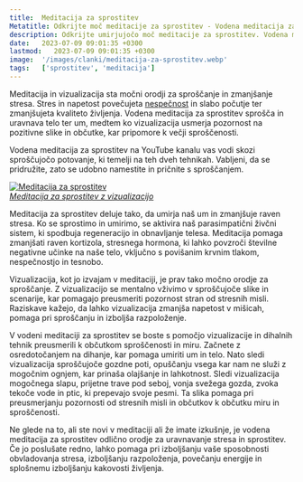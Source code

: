 ```yaml
---
title:  Meditacija za sprostitev
Metatitle: Odkrijte moč meditacije za sprostitev - Vodena meditacija za sprostitev z vizualizacijo
description: Odkrijte umirjujočo moč meditacije za sprostitev. Vodena meditacija za sprostitev z vizualizacijo vam pomaga odpraviti stres in izboljšati kakovost življenja. Začnite svojo pot do globokega notranjega miru že danes.
date:   2023-07-09 09:01:35 +0300
lastmod:   2023-07-09 09:01:35 +0300
image:  '/images/clanki/meditacija-za-sprostitev.webp'
tags:   ['sprostitev', 'meditacija']
---
```



Meditacija in vizualizacija sta močni orodji za sproščanje in zmanjšanje stresa. Stres in napetost povečujeta [nespečnost](/nespecnost) in slabo počutje ter zmanjšujeta kvaliteto življenja. Vodena meditacija za sprostitev sprošča in uravnava telo ter um, medtem ko vizualizacija usmerja pozornost na pozitivne slike in občutke, kar pripomore k večji sproščenosti.

Vodena meditacija za sprostitev na YouTube kanalu vas vodi skozi sproščujočo potovanje, ki temelji na teh dveh tehnikah. Vabljeni, da se pridružite, zato se udobno namestite in pričnite s sproščanjem.


<div class="gallery-box">
  <div class="gallery">
    <a href="https://youtu.be/MuW0xaBHtxQ"><img alt="Meditacija za sprostitev" src="/images/clanki/meditacija-sprostitev-vizualizacija.webp"><a>
  </div>
  <em><a href="https://youtu.be/MuW0xaBHtxQ">Meditacija za sprostitev z vizualizacijo</a></em>
</div>


Meditacija za sprostitev deluje tako, da umirja naš um in zmanjšuje raven stresa. Ko se sprostimo in umirimo, se aktivira naš parasimpatični živčni sistem, ki spodbuja regeneracijo in obnavljanje telesa. Meditacija pomaga zmanjšati raven kortizola, stresnega hormona, ki lahko povzroči številne negativne učinke na naše telo, vključno s povišanim krvnim tlakom, nespečnostjo in tesnobo.

Vizualizacija, kot jo izvajam v meditaciji, je prav tako močno orodje za sproščanje. Z vizualizacijo se mentalno vživimo v sproščujoče slike in scenarije, kar pomagajo preusmeriti pozornost stran od stresnih misli. Raziskave kažejo, da lahko vizualizacija zmanjša napetost v mišicah, pomaga pri sproščanju in izboljša razpoloženje.

V vodeni meditaciji za sprostitev se boste s pomočjo vizualizacije in dihalnih tehnik preusmerili k občutkom sproščenosti in miru. Začnete z osredotočanjem na dihanje, kar pomaga umiriti um in telo. Nato sledi vizualizacija sproščujoče gozdne poti, opuščanju vsega kar nam ne služi z mogočnim ognjem, kar prinaša olajšanje in lahkotnost. Sledi vizualizacija mogočnega slapu, prijetne trave pod seboj, vonja svežega gozda, zvoka tekoče vode in ptic, ki prepevajo svoje pesmi. Ta slika pomaga pri preusmerjanju pozornosti od stresnih misli in občutkov k občutku miru in sproščenosti.

Ne glede na to, ali ste novi v meditaciji ali že imate izkušnje, je vodena meditacija za sprostitev odlično orodje za uravnavanje stresa in sprostitev. Če jo poslušate redno, lahko pomaga pri izboljšanju vaše sposobnosti obvladovanja stresa, izboljšanju razpoloženja, povečanju energije in splošnemu izboljšanju kakovosti življenja.